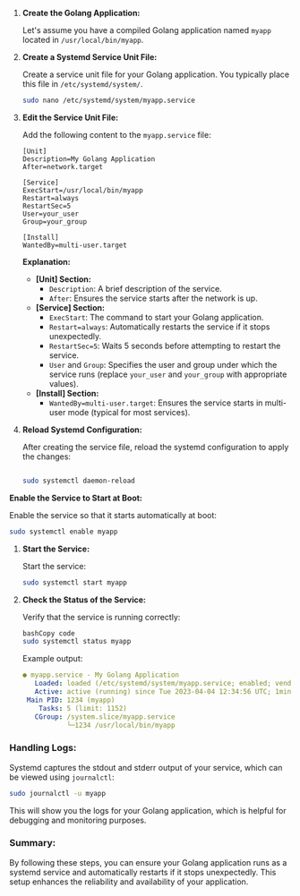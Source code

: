 1. **Create the Golang Application:**
    
    Let's assume you have a compiled Golang application named `myapp` located in `/usr/local/bin/myapp`.
    
2. **Create a Systemd Service Unit File:**
    
    Create a service unit file for your Golang application. You typically place this file in `/etc/systemd/system/`.
    
    ```bash
    sudo nano /etc/systemd/system/myapp.service
    ```
    
3. **Edit the Service Unit File:**
    
    Add the following content to the `myapp.service` file:
    
    ```
    [Unit]
    Description=My Golang Application
    After=network.target
    
    [Service]
    ExecStart=/usr/local/bin/myapp
    Restart=always
    RestartSec=5
    User=your_user
    Group=your_group
    
    [Install]
    WantedBy=multi-user.target
    ```
    
    **Explanation:**
    
    - **[Unit] Section:**
        - `Description`: A brief description of the service.
        - `After`: Ensures the service starts after the network is up.
    - **[Service] Section:**
        - `ExecStart`: The command to start your Golang application.
        - `Restart=always`: Automatically restarts the service if it stops unexpectedly.
        - `RestartSec=5`: Waits 5 seconds before attempting to restart the service.
        - `User` and `Group`: Specifies the user and group under which the service runs (replace `your_user` and `your_group` with appropriate values).
    - **[Install] Section:**
        - `WantedBy=multi-user.target`: Ensures the service starts in multi-user mode (typical for most services).
4. **Reload Systemd Configuration:**
    
    After creating the service file, reload the systemd configuration to apply the changes:
    
    ```bash
    
    sudo systemctl daemon-reload
    ```
    

**Enable the Service to Start at Boot:**

Enable the service so that it starts automatically at boot:

```bash
sudo systemctl enable myapp
```

1. **Start the Service:**
    
    Start the service:
    
    ```bash
    sudo systemctl start myapp
    ```
    
2. **Check the Status of the Service:**
    
    Verify that the service is running correctly:
    
    ```bash
    bashCopy code
    sudo systemctl status myapp
    ```
    
    Example output:
    
    ```yaml
    ● myapp.service - My Golang Application
       Loaded: loaded (/etc/systemd/system/myapp.service; enabled; vendor preset: enabled)
       Active: active (running) since Tue 2023-04-04 12:34:56 UTC; 1min ago
     Main PID: 1234 (myapp)
        Tasks: 5 (limit: 1152)
       CGroup: /system.slice/myapp.service
               └─1234 /usr/local/bin/myapp
    
    ```
    

### Handling Logs:

Systemd captures the stdout and stderr output of your service, which can be viewed using `journalctl`:

```bash
sudo journalctl -u myapp
```

This will show you the logs for your Golang application, which is helpful for debugging and monitoring purposes.

### Summary:

By following these steps, you can ensure your Golang application runs as a systemd service and automatically restarts if it stops unexpectedly. This setup enhances the reliability and availability of your application.
